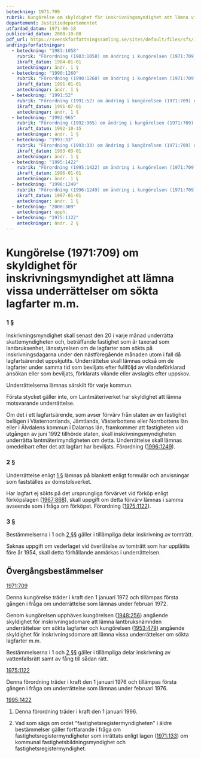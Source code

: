 ```yaml
---
beteckning: 1971:709
rubrik: Kungörelse om skyldighet för inskrivningsmyndighet att lämna vissa underrättelser om sökta lagfarter m.m.
departement: Justitiedepartementet
utfardad_datum: 1971-06-18
publicerad_datum: 2008-10-08
pdf_url: https://svenskforfattningssamling.se/sites/default/files/sfs/1971-06/SFS1971-709.pdf
andringsforfattningar:
  - beteckning: "1983:1058"
    rubrik: "Förordning (1983:1058) om ändring i kungörelsen (1971:709) om skyldighet för inskrivningsmyndighet att lämna vissa underrättelser om sökta lagfarter m.m"
    ikraft_datum: 1984-01-01
    anteckningar: ändr. 1 §
  - beteckning: "1990:1260"
    rubrik: "Förordning (1990:1260) om ändring i kungörelsen (1971:709) om skyldighet för inskrivningsmyndighet att lämna vissa underrättelser om sökta lagfarter m.m."
    ikraft_datum: 1991-01-01
    anteckningar: ändr. 1 §
  - beteckning: "1991:52"
    rubrik: "Förordning (1991:52) om ändring i kungörelsen (1971:709) om skyldighet för inskrivningsmyndighet att lämna vissa underrättelser om sökta lagfarter m.m"
    ikraft_datum: 1991-07-01
    anteckningar: ändr. 1 §
  - beteckning: "1992:965"
    rubrik: "Förordning (1992:965) om ändring i kungörelsen (1971:709) om skyldighet för inskrivningsmyndighet att lämna vissa underrättelser om sökta lagfarter m.m."
    ikraft_datum: 1992-10-15
    anteckningar: ändr. 1 §
  - beteckning: "1993:33"
    rubrik: "Förordning (1993:33) om ändring i kungörelsen (1971:709) om skyldighet för inskrivningsmyndighet att lämna vissa underrättelser om sökta lagfarter m.m."
    ikraft_datum: 1993-03-01
    anteckningar: ändr. 1 §
  - beteckning: "1995:1422"
    rubrik: "Förordning (1995:1422) om ändring i kungörelsen (1971:709) om skyldighet för inskrivningsmyndighet att lämna vissa underrättelser om sökta lagfarter m.m."
    ikraft_datum: 1996-01-01
    anteckningar: ändr. 1 §
  - beteckning: "1996:1249"
    rubrik: "Förordning (1996:1249) om ändring i kungörelsen (1971:709) om skyldighet för inskrivningsmyndighet att lämna vissa underrättelser om sökta lagfarter m.m."
    ikraft_datum: 1997-01-01
    anteckningar: ändr. 1 §
  - beteckning: "2000:309"
    anteckningar: upph.
  - beteckning: "1975:1122"
    anteckningar: ändr. 2 §
---
```


# Kungörelse (1971:709) om skyldighet för inskrivningsmyndighet att lämna vissa underrättelser om sökta lagfarter m.m.

### 1 §

Inskrivningsmyndighet skall senast den 20 i varje månad underrätta skattemyndigheten och, beträffande fastighet som är taxerad som lantbruksenhet, länsstyrelsen om de lagfarter som sökts på inskrivningsdagarna under den nästföregående månaden utom i fall då lagfartsärendet uppskjutits. Underrättelse skall lämnas också om de lagfarter under samma tid som beviljats efter fullföljd av vilandeförklarad ansökan eller som beviljats, förklarats vilande eller avslagits efter uppskov.

Underrättelserna lämnas särskilt för varje kommun.

Första stycket gäller inte, om Lantmäteriverket har skyldighet att lämna motsvarande underrättelse.

Om det i ett lagfartsärende, som avser förvärv från staten av en fastighet belägen i Västernorrlands, Jämtlands, Västerbottens eller Norrbottens län eller i Älvdalens kommun i Dalarnas län, framkommer att fastigheten vid utgången av juni 1992 tillhörde staten, skall inskrivningsmyndigheten underrätta lantmäterimyndigheten om detta. Underrättelse skall lämnas omedelbart efter det att lagfart har beviljats. Förordning ([1996:1249](https://selex.se/eli/sfs/1996/1249)).

### 2 §

Underrättelse enligt [1 §](#1) lämnas på blankett enligt formulär och anvisningar som fastställes av domstolsverket.

Har lagfart ej sökts på det ursprungliga förvärvet vid förköp enligt förköpslagen ([1967:868](https://selex.se/eli/sfs/1967/868)), skall uppgift om detta förvärv lämnas i samma avseende som i fråga om förköpet. Förordning ([1975:1122](https://selex.se/eli/sfs/1975/1122)).

### 3 §

Bestämmelserna i 1 och [2 §](#2)§ gäller i tillämpliga delar inskrivning av tomträtt.

Saknas uppgift om vederlaget vid överlåtelse av tomträtt som har upplåtits före år 1954, skall detta förhållande anmärkas i underrättelsen.

## Övergångsbestämmelser

[1971:709](https://selex.se/eli/sfs/1971/709)

Denna kungörelse träder i kraft den 1 januari 1972 och tillämpas första gången i fråga om underrättelse som lämnas under februari 1972.

Genom kungörelsen upphäves kungörelsen ([1948:256](https://selex.se/eli/sfs/1948/256)) angående skyldighet för inskrivningsdomare att lämna lantbruksnämnden underrättelser om sökta lagfarter och kungörelsen ([1953:479](https://selex.se/eli/sfs/1953/479)) angående skyldighet för inskrivningsdomare att lämna vissa underrättelser om sökta lagfarter m.m.

Bestämmelserna i 1 och [2 §](#2)§ gäller i tillämpliga delar inskrivning av vattenfallsrätt samt av fång till sådan rätt.

[1975:1122](https://selex.se/eli/sfs/1975/1122)

Denna förordning träder i kraft den 1 januari 1976 och tillämpas första gången i fråga om underrättelse som lämnas under februari 1976.

[1995:1422](https://selex.se/eli/sfs/1995/1422)

1. Denna förordning träder i kraft den 1 januari 1996.

2. Vad som sägs om ordet "fastighetsregistermyndigheten" i äldre bestämmelser gäller fortfarande i fråga om fastighetsregistermyndigheter som inrättats enligt lagen ([1971:133](https://selex.se/eli/sfs/1971/133)) om kommunal fastighetsbildningsmyndighet och fastighetsregistermyndighet.